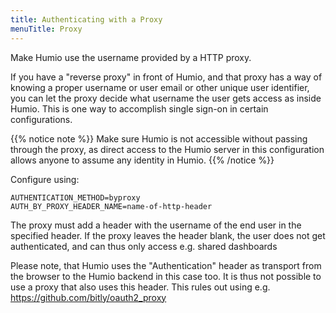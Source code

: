 ```yaml
---
title: Authenticating with a Proxy
menuTitle: Proxy
---
```


Make Humio use the username provided by a HTTP proxy.

If you have a "reverse proxy" in front of Humio, and that proxy has a way of knowing a proper username or user email or
other unique user identifier, you can let the proxy decide what username the user gets access as inside Humio.
This is one way to accomplish single sign-on in certain configurations.

{{% notice note %}}
Make sure Humio is not accessible without passing through the proxy, as direct access to the Humio server
in this configuration allows anyone to assume any identity in Humio.
{{% /notice %}}

Configure using:

```shell
AUTHENTICATION_METHOD=byproxy
AUTH_BY_PROXY_HEADER_NAME=name-of-http-header
```

The proxy must add a header with the username of the end user in the specified header.
If the proxy leaves the header blank, the user does not get authenticated,
and can thus only access e.g. shared dashboards

Please note, that Humio uses the "Authentication" header as transport from the browser to the Humio backend in this case too.
It is thus not possible to use a proxy that also uses this header. This rules out using e.g. https://github.com/bitly/oauth2_proxy
